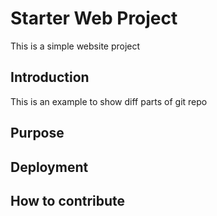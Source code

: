 # Starter Web Project

This is a simple website project

## Introduction

This is an example to show diff parts of git repo

## Purpose

## Deployment

## How to contribute